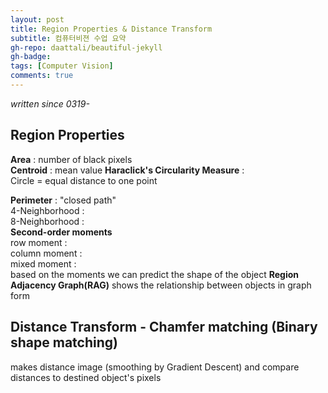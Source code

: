 ```yaml
---
layout: post
title: Region Properties & Distance Transform
subtitle: 컴퓨터비젼 수업 요약
gh-repo: daattali/beautiful-jekyll
gh-badge: 
tags: [Computer Vision]
comments: true
---
```


_written since 0319-_  
## Region Properties  
**Area** : number of black pixels  
**Centroid** : mean value
**Haraclick's Circularity Measure** :  
Circle = equal distance to one point

**Perimeter** : "closed path"  
4-Neighborhood :  
8-Neighborhood :  
**Second-order moments**  
row moment :  
column moment :  
mixed moment :  
based on the moments we can predict the shape of the object
**Region Adjacency Graph(RAG)**
shows the relationship between objects in graph form

## Distance Transform - Chamfer matching (Binary shape matching)  
makes distance image (smoothing by Gradient Descent) and compare distances to destined object's pixels  
